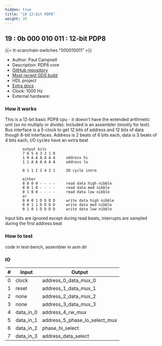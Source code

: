 ```yaml
---
hidden: true
title: "19 12-bit PDP8"
weight: 20
---
```


## 19 : 0b 000 010 011 : 12-bit PDP8

{{< tt-scanchain-switches "000010011" >}}

* Author: Paul Campnell
* Description: PDP8 core
* [GitHub repository](https://github.com/MoonbaseOtago/tt03-pdp8)
* [Most recent GDS build](https://github.com/MoonbaseOtago/tt03-pdp8/actions/runs/4475492751)
* HDL project
* [Extra docs]()
* Clock: 1000 Hz
* External hardware: 



### How it works

This is a 12-bit basic PDP8 cpu - it doesn't have the extended arithmetic unit (so no
multiply or divide). Included is an assembler (mostly for test).
Bus interface is a 5-clock to get 12 bits of address and 12 bits of data though 8-bit
interfaces. Address is 2 beats of 6 bits each, data is 3 beats of 4 bits each, I/O 
cycles have an extra beat

            output bits
            7 6 5 4 3 2 1 0
            1 0 A A A A A A     address hi
            1 1 A A A A A A     address lo

            0 1 1 I I 4 2 1     IO cycle intro

            either
            0 0 0 0 - - - -     read data high nibble
            0 0 1 0 - - - -     read data med nibble
            0 1 0 0 - - - -     read data low nibble
            or
            0 0 0 1 D D D D     write data high nibble
            0 0 1 1 D D D D     write data med nibble
            0 1 0 1 D D D D     write data low nibble

Input bits are ignored except during read beats, interrupts are sampled during the first
address beat


### How to test

code in test-bench, assembler in asm dir


### IO

| # | Input        | Output       |
|---|--------------|--------------|
| 0 | clock  | address_0_data_mux_0 |
| 1 | reset  | address_1_data_mux_1 |
| 2 | none  | address_2_data_mux_2 |
| 3 | none  | address_3_data_mux_3 |
| 4 | data_in_0  | address_4_rw_mux |
| 5 | data_in_1  | address_5_phase_lo_select_mux |
| 6 | data_in_2  | phase_hi_select |
| 7 | data_in_3  | address_data_select |
